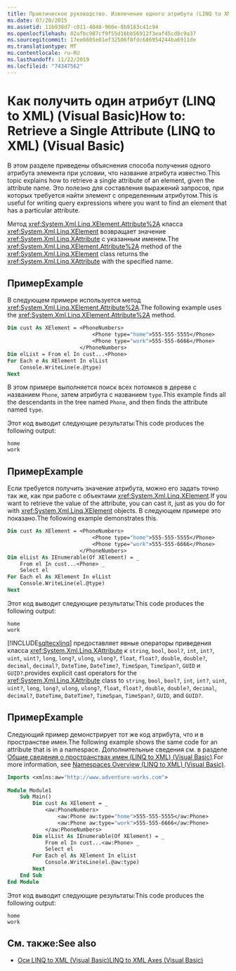 ```yaml
---
title: Практическое руководство. Извлечение одного атрибута (LINQ to XML)
ms.date: 07/20/2015
ms.assetid: 11b938d7-c011-4048-900e-8b9183c41c94
ms.openlocfilehash: 02afbc987cf9f55d16bb56912f3eaf45cd8c9a37
ms.sourcegitcommit: 17ee6605e01ef32506f8fdc686954244ba6911de
ms.translationtype: MT
ms.contentlocale: ru-RU
ms.lasthandoff: 11/22/2019
ms.locfileid: "74347562"
---
```

# <a name="how-to-retrieve-a-single-attribute-linq-to-xml-visual-basic"></a><span data-ttu-id="99fe4-102">Как получить один атрибут (LINQ to XML) (Visual Basic)</span><span class="sxs-lookup"><span data-stu-id="99fe4-102">How to: Retrieve a Single Attribute (LINQ to XML) (Visual Basic)</span></span>
<span data-ttu-id="99fe4-103">В этом разделе приведены объяснения способа получения одного атрибута элемента при условии, что название атрибута известно.</span><span class="sxs-lookup"><span data-stu-id="99fe4-103">This topic explains how to retrieve a single attribute of an element, given the attribute name.</span></span> <span data-ttu-id="99fe4-104">Это полезно для составления выражений запросов, при которых требуется найти элемент с определенным атрибутом.</span><span class="sxs-lookup"><span data-stu-id="99fe4-104">This is useful for writing query expressions where you want to find an element that has a particular attribute.</span></span>  
  
 <span data-ttu-id="99fe4-105">Метод <xref:System.Xml.Linq.XElement.Attribute%2A> класса <xref:System.Xml.Linq.XElement> возвращает значение <xref:System.Xml.Linq.XAttribute> с указанным именем.</span><span class="sxs-lookup"><span data-stu-id="99fe4-105">The <xref:System.Xml.Linq.XElement.Attribute%2A> method of the <xref:System.Xml.Linq.XElement> class returns the <xref:System.Xml.Linq.XAttribute> with the specified name.</span></span>  
  
## <a name="example"></a><span data-ttu-id="99fe4-106">Пример</span><span class="sxs-lookup"><span data-stu-id="99fe4-106">Example</span></span>  
 <span data-ttu-id="99fe4-107">В следующем примере используется метод <xref:System.Xml.Linq.XElement.Attribute%2A>.</span><span class="sxs-lookup"><span data-stu-id="99fe4-107">The following example uses the <xref:System.Xml.Linq.XElement.Attribute%2A> method.</span></span>  
  
```vb  
Dim cust As XElement = <PhoneNumbers>  
                           <Phone type="home">555-555-5555</Phone>  
                           <Phone type="work">555-555-6666</Phone>  
                       </PhoneNumbers>  
Dim elList = From el In cust...<Phone>  
For Each e As XElement In elList  
    Console.WriteLine(e.@type)  
Next  
```  
  
 <span data-ttu-id="99fe4-108">В этом примере выполняется поиск всех потомков в дереве с названием `Phone`, затем атрибута с названием `type`.</span><span class="sxs-lookup"><span data-stu-id="99fe4-108">This example finds all the descendants in the tree named `Phone`, and then finds the attribute named `type`.</span></span>  
  
 <span data-ttu-id="99fe4-109">Этот код выводит следующие результаты:</span><span class="sxs-lookup"><span data-stu-id="99fe4-109">This code produces the following output:</span></span>  
  
```console  
home  
work  
```  
  
## <a name="example"></a><span data-ttu-id="99fe4-110">Пример</span><span class="sxs-lookup"><span data-stu-id="99fe4-110">Example</span></span>  
 <span data-ttu-id="99fe4-111">Если требуется получить значение атрибута, можно его задать точно так же, как при работе с объектами <xref:System.Xml.Linq.XElement>.</span><span class="sxs-lookup"><span data-stu-id="99fe4-111">If you want to retrieve the value of the attribute, you can cast it, just as you do for with <xref:System.Xml.Linq.XElement> objects.</span></span> <span data-ttu-id="99fe4-112">В следующем примере это показано.</span><span class="sxs-lookup"><span data-stu-id="99fe4-112">The following example demonstrates this.</span></span>  
  
```vb  
Dim cust As XElement = <PhoneNumbers>  
                           <Phone type="home">555-555-5555</Phone>  
                           <Phone type="work">555-555-6666</Phone>  
                       </PhoneNumbers>  
Dim elList As IEnumerable(Of XElement) = _  
    From el In cust...<Phone> _  
    Select el  
For Each el As XElement In elList  
    Console.WriteLine(el.@type)  
Next  
```  
  
 <span data-ttu-id="99fe4-113">Этот код выводит следующие результаты:</span><span class="sxs-lookup"><span data-stu-id="99fe4-113">This code produces the following output:</span></span>  
  
```console  
home  
work  
```  
  
 [!INCLUDE[sqltecxlinq](~/includes/sqltecxlinq-md.md)] <span data-ttu-id="99fe4-114">предоставляет явные операторы приведения класса <xref:System.Xml.Linq.XAttribute> к `string`, `bool`, `bool?`, `int`, `int?`, `uint`, `uint?`, `long`, `long?`, `ulong`, `ulong?`, `float`, `float?`, `double`, `double?`, `decimal`, `decimal?`, `DateTime`, `DateTime?`, `TimeSpan`, `TimeSpan?`, `GUID` и `GUID?`.</span><span class="sxs-lookup"><span data-stu-id="99fe4-114">provides explicit cast operators for the <xref:System.Xml.Linq.XAttribute> class to `string`, `bool`, `bool?`, `int`, `int?`, `uint`, `uint?`, `long`, `long?`, `ulong`, `ulong?`, `float`, `float?`, `double`, `double?`, `decimal`, `decimal?`, `DateTime`, `DateTime?`, `TimeSpan`, `TimeSpan?`, `GUID`, and `GUID?`.</span></span>  
  
## <a name="example"></a><span data-ttu-id="99fe4-115">Пример</span><span class="sxs-lookup"><span data-stu-id="99fe4-115">Example</span></span>  
 <span data-ttu-id="99fe4-116">Следующий пример демонстрирует тот же код атрибута, что и в пространстве имен.</span><span class="sxs-lookup"><span data-stu-id="99fe4-116">The following example shows the same code for an attribute that is in a namespace.</span></span> <span data-ttu-id="99fe4-117">Дополнительные сведения см. в разделе [Общие сведения о пространствах имен (LINQ to XML) (Visual Basic)](namespaces-overview-linq-to-xml.md).</span><span class="sxs-lookup"><span data-stu-id="99fe4-117">For more information, see [Namespaces Overview (LINQ to XML) (Visual Basic)](namespaces-overview-linq-to-xml.md).</span></span>  
  
```vb  
Imports <xmlns:aw="http://www.adventure-works.com">  
  
Module Module1  
    Sub Main()  
        Dim cust As XElement = _  
            <aw:PhoneNumbers>  
                <aw:Phone aw:type="home">555-555-5555</aw:Phone>  
                <aw:Phone aw:type="work">555-555-6666</aw:Phone>  
            </aw:PhoneNumbers>  
        Dim elList As IEnumerable(Of XElement) = _  
            From el In cust...<aw:Phone> _  
            Select el  
        For Each el As XElement In elList  
            Console.WriteLine(el.@aw:type)  
        Next  
    End Sub  
End Module  
```  
  
 <span data-ttu-id="99fe4-118">Этот код выводит следующие результаты:</span><span class="sxs-lookup"><span data-stu-id="99fe4-118">This code produces the following output:</span></span>  
  
```console  
home  
work  
```  
  
## <a name="see-also"></a><span data-ttu-id="99fe4-119">См. также:</span><span class="sxs-lookup"><span data-stu-id="99fe4-119">See also</span></span>

- [<span data-ttu-id="99fe4-120">Оси LINQ to XML (Visual Basic)</span><span class="sxs-lookup"><span data-stu-id="99fe4-120">LINQ to XML Axes (Visual Basic)</span></span>](../../../../visual-basic/programming-guide/concepts/linq/linq-to-xml-axes.md)
